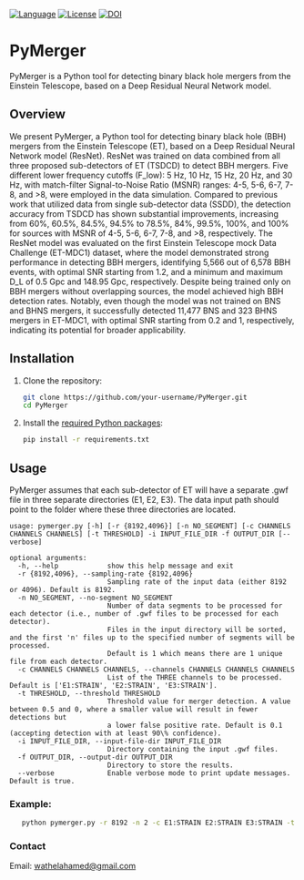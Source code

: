 [![Language](https://img.shields.io/badge/python-3.8%2B-blue.svg)](https://www.python.org/)
[![License](https://img.shields.io/badge/license-MIT-blue.svg)](https://github.com/wathela/pymerger/blob/main/LICENSE)
[![DOI](https://zenodo.org/badge/825790581.svg)](https://doi.org/10.5281/zenodo.13931800)



# PyMerger

PyMerger is a Python tool for detecting binary black hole mergers from the Einstein
Telescope, based on a Deep Residual Neural Network model.

## Overview

We present PyMerger, a Python tool for detecting binary black hole (BBH) mergers from the Einstein Telescope (ET), based on a Deep Residual Neural Network model (ResNet). ResNet was trained on data combined from all three proposed sub-detectors of ET (TSDCD) to detect BBH mergers. Five different lower frequency cutoffs (F_low): 5 Hz, 10 Hz, 15 Hz, 20 Hz, and 30 Hz, with match-filter Signal-to-Noise Ratio (MSNR) ranges: 4-5, 5-6, 6-7, 7-8, and >8, were employed in the data simulation. Compared to previous work that utilized data from single sub-detector data (SSDD), the detection accuracy from TSDCD has shown substantial improvements, increasing from 60%, 60.5%, 84.5%, 94.5% to 78.5%, 84%, 99.5%, 100%, and 100% for sources with MSNR of 4-5, 5-6, 6-7, 7-8, and >8, respectively. The ResNet model was evaluated on the first Einstein Telescope mock Data Challenge (ET-MDC1) dataset, where the model demonstrated strong performance in detecting BBH mergers, identifying 5,566 out of 6,578 BBH events, with optimal SNR starting from 1.2, and a minimum and maximum D_L of 0.5 Gpc and 148.95 Gpc, respectively. Despite being trained only on BBH mergers without overlapping sources, the model achieved high BBH detection rates. Notably, even though the model was not trained on BNS and BHNS mergers, it successfully detected 11,477 BNS and 323 BHNS mergers in ET-MDC1, with optimal SNR starting from 0.2 and 1, respectively, indicating its potential for broader applicability.

## Installation

1. Clone the repository:
   ```sh
   git clone https://github.com/your-username/PyMerger.git
   cd PyMerger

2. Install the [required Python packages](requirements.txt):
   ```sh
   pip install -r requirements.txt 
## Usage
PyMerger assumes that each sub-detector of ET will have a separate .gwf file in three separate directories (E1, E2, E3). 
The data input path should point to the folder where these three directories are located.

```
usage: pymerger.py [-h] [-r {8192,4096}] [-n NO_SEGMENT] [-c CHANNELS CHANNELS CHANNELS] [-t THRESHOLD] -i INPUT_FILE_DIR -f OUTPUT_DIR [--verbose]

optional arguments:
  -h, --help            show this help message and exit
  -r {8192,4096}, --sampling-rate {8192,4096}
                        Sampling rate of the input data (either 8192 or 4096). Default is 8192.
  -n NO_SEGMENT, --no-segment NO_SEGMENT
                        Number of data segments to be processed for each detector (i.e., number of .gwf files to be processed for each detector).
                        Files in the input directory will be sorted, and the first 'n' files up to the specified number of segments will be processed.
                        Default is 1 which means there are 1 unique file from each detector.
  -c CHANNELS CHANNELS CHANNELS, --channels CHANNELS CHANNELS CHANNELS
                        List of the THREE channels to be processed. Default is ['E1:STRAIN', 'E2:STRAIN', 'E3:STRAIN'].
  -t THRESHOLD, --threshold THRESHOLD
                        Threshold value for merger detection. A value between 0.5 and 0, where a smaller value will result in fewer detections but
                        a lower false positive rate. Default is 0.1 (accepting detection with at least 90\% confidence).
  -i INPUT_FILE_DIR, --input-file-dir INPUT_FILE_DIR
                        Directory containing the input .gwf files.
  -f OUTPUT_DIR, --output-dir OUTPUT_DIR
                        Directory to store the results.
  --verbose             Enable verbose mode to print update messages. Default is true. 
```
### Example: 
```sh
   python pymerger.py -r 8192 -n 2 -c E1:STRAIN E2:STRAIN E3:STRAIN -t 0.5 -i /path/to/input/files -f /path/to/output/dir
```

### Contact
Email: wathelahamed@gmail.com
